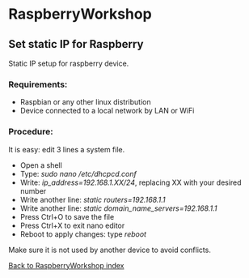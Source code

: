 # RaspberryWorkshop

## Set static IP for Raspberry

Static IP setup for raspberry device.

### Requirements:

- Raspbian or any other linux distribution
- Device connected to a local network by LAN or WiFi

### Procedure:

It is easy: edit 3 lines a system file.

- Open a shell
- Type: *sudo nano /etc/dhcpcd.conf*
- Write: *ip_address=192.168.1.XX/24*, replacing XX with your desired number 
- Write another line: *static routers=192.168.1.1*
- Write another line: *static domain_name_servers=192.168.1.1*
- Press Ctrl+O to save the file
- Press Ctrl+X to exit nano editor
- Reboot to apply changes: type *reboot*

Make sure it is not used by another device to avoid conflicts.

[Back to RaspberryWorkshop index](../)
